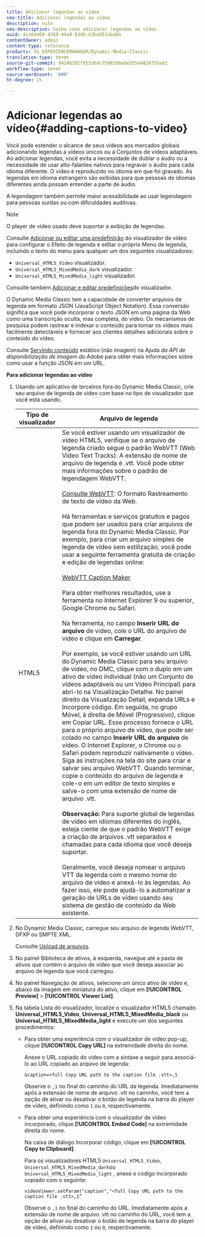 ```yaml
---
title: Adicionar legendas ao vídeo
seo-title: Adicionar legendas ao vídeo
description: nulo
seo-description: Saiba como adicionar legendas ao vídeo
uuid: 4cc64469-4369-44a9-83db-63bad51aba8a
contentOwner: admin
content-type: reference
products: SG_EXPERIENCEMANAGER/Dynamic-Media-Classic
translation-type: tm+mt
source-git-commit: 9424b392f85536dc75083d0ade255e4824755ed1
workflow-type: tm+mt
source-wordcount: '899'
ht-degree: 1%

---
```



# Adicionar legendas ao vídeo{#adding-captions-to-video}

Você pode estender o alcance de seus vídeos aos mercados globais adicionando legendas a vídeos únicos ou a Conjuntos de vídeos adaptáveis. Ao adicionar legendas, você evita a necessidade de dublar o áudio ou a necessidade de usar alto-falantes nativos para regravar o áudio para cada idioma diferente. O vídeo é reproduzido no idioma em que foi gravado. As legendas em idioma estrangeiro são exibidas para que pessoas de idiomas diferentes ainda possam entender a parte de áudio.

A legendagem também permite maior acessibilidade ao usar legendagem para pessoas surdas ou com dificuldades auditivas.

>[!NOTE]
>
>O player de vídeo usado deve suportar a exibição de legendas.

Consulte [Adicionar ou editar uma predefinição](previewing-videos-video-viewer.md#adding_or_editing_a_video_viewer_preset) do visualizador de vídeo para configurar o Efeito de legenda e editar o próprio Menu de legenda, incluindo o texto do menu para qualquer um dos seguintes visualizadores:

* `Universal_HTML5_Video` visualizador.
* `Universal_HTML5_MixedMedia_dark` visualizador.
* `Universal_HTML5_MixedMedia_light` visualizador.

Consulte também [Adicionar e editar predefinições](application-setup.md#adding_and_editing_viewer_presets)do visualizador.

O Dynamic Media Classic tem a capacidade de converter arquivos de legenda em formato JSON (JavaScript Object Notation). Essa conversão significa que você pode incorporar o texto JSON em uma página da Web como uma transcrição oculta, mas completa, do vídeo. Os mecanismos de pesquisa podem rastrear e indexar o conteúdo para tornar os vídeos mais facilmente detectáveis e fornecer aos clientes detalhes adicionais sobre o conteúdo do vídeo.

Consulte [Servindo conteúdo](https://docs.adobe.com/content/help/en/dynamic-media-developer-resources/image-serving-api/image-serving-api/c-serving-static-nonimage-contents.html) estático (não imagem) na Ajuda *da API de disponibilização de imagem do* Adobe para obter mais informações sobre como usar a função JSON em um URL.

**Para adicionar legendas ao vídeo**

1. Usando um aplicativo de terceiros fora do Dynamic Media Classic, crie seu arquivo de legenda de vídeo com base no tipo de visualizador que você está usando.

   | Tipo de visualizador | Arquivo de legenda |
   |--- |--- |
   | HTML5 | Se você estiver usando um visualizador de vídeo HTML5, verifique se o arquivo de legenda criado segue o padrão WebVTT (Web Video Text Tracks). A extensão de nome de arquivo de legenda é .vtt. Você pode obter mais informações sobre o padrão de legendagem WebVTT.<br><br>[Consulte WebVTT](https://dev.w3.org/html5/webvtt/): O formato Rastreamento de texto de vídeo da Web. <br><br>Há ferramentas e serviços gratuitos e pagos que podem ser usados para criar arquivos de legenda fora do Dynamic Media Classic. Por exemplo, para criar um arquivo simples de legenda de vídeo sem estilização, você pode usar a seguinte ferramenta gratuita de criação e edição de legendas online: <br><br>[WebVTT Caption Maker](https://testdrive-archive.azurewebsites.net/Graphics/CaptionMaker/Default.html) <br><br>Para obter melhores resultados, use a ferramenta no Internet Explorer 9 ou superior, Google Chrome ou Safari. <br><br>Na ferramenta, no campo <b>Inserir URL do arquivo</b> de vídeo, cole o URL do arquivo de vídeo e clique em <b>Carregar</b>. <br><br>Por exemplo, se você estiver usando um URL do Dynamic Media Classic para seu arquivo de vídeo, no DMC, clique com o duplo em um ativo de vídeo individual (não um Conjunto de vídeos adaptáveis ou um Vídeo Principal) para abri-lo na Visualização Detalhe. No painel direito da Visualização Detail, expanda URLs e Incorpore código. Em seguida, no grupo Móvel, à direita de Móvel (Progressivo), clique em Copiar URL. Esse processo fornece o URL para o próprio arquivo de vídeo, que pode ser colado no campo <b>Inserir URL do arquivo</b> de vídeo. O Internet Explorer, o Chrome ou o Safari podem reproduzir nativamente o vídeo. Siga as instruções na tela do site para criar e salvar seu arquivo WebVTT. Quando terminar, copie o conteúdo do arquivo de legenda e cole-o em um editor de texto simples e salve-o com uma extensão de nome de arquivo .vtt. <br><br><b>Observação:</b> Para suporte global de legendas de vídeo em idiomas diferentes do inglês, esteja ciente de que o padrão WebVTT exige a criação de arquivos .vtt separados e chamadas para cada idioma que você deseja suportar. <br><br>Geralmente, você deseja nomear o arquivo VTT da legenda com o mesmo nome do arquivo de vídeo e anexá-lo às legendas. Ao fazer isso, ele pode ajudá-lo a automatizar a geração de URLs de vídeo usando seu sistema de gestão de conteúdo da Web existente. |

1. No Dynamic Media Classic, carregue seu arquivo de legenda WebVTT, DFXP ou SMPTE XML.

   Consulte [Upload de arquivos](uploading-files.md#uploading_files).

1. No painel Biblioteca de ativos, à esquerda, navegue até a pasta de ativos que contém o arquivo de vídeo que você deseja associar ao arquivo de legenda que você carregou.
1. No painel Navegação de ativos, selecione um único ativo de vídeo e, abaixo da imagem em miniatura do ativo, clique em **[!UICONTROL Preview]** > **[!UICONTROL Viewer List]**.
1. Na tabela Lista do visualizador, localize o visualizador HTML5 chamado **Universal_HTML5_Video**, **Universal_HTML5_MixedMedia_black** ou **Universal_HTML5_MixedMedia_light** e execute um dos seguintes procedimentos:

   * Para obter uma experiência com o visualizador de vídeo pop-up, clique **[!UICONTROL Copy URL]** na extremidade direita do nome.

      Anexe o URL copiado do vídeo com a sintaxe a seguir para associá-lo ao URL copiado ao arquivo de legenda:

      `&caption=<full Copy URL path to the caption file .vtt>,1`

      Observe o `,1` no final do caminho do URL da legenda. Imediatamente após a extensão de nome de arquivo .vtt no caminho, você tem a opção de ativar ou desativar o botão de legenda na barra do player de vídeo, definindo como `1` ou `0`, respectivamente.

   * Para obter uma experiência com o visualizador de vídeo incorporado, clique **[!UICONTROL Embed Code]** na extremidade direita do nome.

      Na caixa de diálogo Incorporar código, clique em **[!UICONTROL Copy to Clipboard]**.

      Para os visualizadores HTML5 `Universal_HTML5_Video`, `Universal_HTML5_MixedMedia_dark`ou `Universal_HTML5_MixedMedia_light` , anexe o código incorporado copiado com o seguinte:

      `videoViewer.setParam("caption","<full Copy URL path to the caption file .vtt>,1”`

      Observe o `,1` no final do caminho do URL. Imediatamente após a extensão de nome de arquivo .vtt no caminho do URL, você tem a opção de ativar ou desativar o botão de legenda na barra do player de vídeo, definindo como `1` ou `0`, respectivamente.

